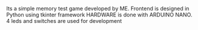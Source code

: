 Its a simple memory test game developed by ME. 
Frontend is designed in Python using tkinter framework
HARDWARE is done with ARDUINO NANO. 
4 leds and switches are used for development
